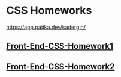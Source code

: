 # CSS Homeworks
https://app.patika.dev/kadergin/
## [Front-End-CSS-Homework1](https://github.com/KaderErgin/CSS/tree/main/Front_End-CSS_Homework1)<br>

## [Front-End-CSS-Homework2](https://github.com/KaderErgin/CSS/tree/main/Front_End-CSS_Homework2)

